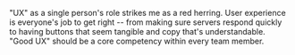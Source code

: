 

"UX" as a single person's role strikes me as a red herring. User experience is everyone's job to get right --
from making sure servers respond quickly to having buttons that seem tangible and copy that's understandable.
"Good UX" should be a core competency within every team member.